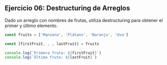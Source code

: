 ## Ejercicio 06: Destructuring de Arreglos

Dado un arreglo con nombres de frutas, utiliza destructuring para obtener el primer y último elemento.

```javascript
const fruits = ['Manzana', 'Plátano', 'Naranja', 'Uva']

const [firstFruit, , , lastFruit] = fruits

console.log(`Primera fruta: ${firstFruit}`)
console.log(`Última fruta: ${lastFruit}`)
```
